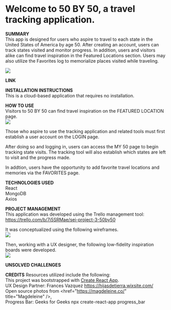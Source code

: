 # Welcome to 50 BY 50, a travel tracking application.

**SUMMARY**<br/>
This app is designed for users who aspire to travel to each state in the United States of America by age 50. After creating an account, users can track states visited and monitor progress. In addition, users and visitors alike can find travel inspiration in the Featured Locations section. Users may also utilize the Favorites log to memorialize places visited while traveling. 

<img src="https://i.imgur.com/nPccIFK.png" />


**LINK**<br/>


**INSTALLATION INSTRUCTIONS**<br/>
This is a cloud-based application that requires no installation. 


**HOW TO USE**<br/>
Visitors to 50 BY 50 can find travel inspiration on the FEATURED LOCATION page.<br/>
<img src="https://i.imgur.com/0CkaIhR.png/" />
<br/>

Those who aspire to use the tracking application and related tools must first establish a user account on the LOGIN page. 
<img/>
<br/>

After doing so and logging in, users can access the MY 50 page to begin tracking state visits. The tracking tool will also establish which states are left to visit and the progress made. 
<img/>
<br/>

In addtion, users have the opportunity to add favorite travel locations and memories via the FAVORITES page.
<img/>
<br/>

**TECHNOLOGIES USED**<br/>
React<br/>
MongoDB<br/>
Axios<br/>



**PROJECT MANAGEMENT**<br/>
This application was developed using the Trello management tool: https://trello.com/b/7i5SRMae/sei-project-3-50by50 <br/>

It was conceptualized using the following wireframes.<br/>
<img src="https://i.imgur.com/RSFWDOa.png" />

Then, working with a UX designer, the following low-fidelity inspiration boards were developed. <br/>
<img src="https://i.imgur.com/T9LHPa2.png">


**UNSOLVED CHALLENGES**<br/>



**CREDITS**
Resources utilized include the following:<br/>
This project was bootstrapped with [Create React App](https://github.com/facebook/create-react-app).<br/>
UX Design Partner: Frances Vazquez https://hijasdetierra.wixsite.com/<br/>
Open source photos from <href="https://magdeleine.co/" title="Magdeleine" />, <br/> 
Progress Bar: Geeks for Geeks npx create-react-app progress_bar <br/>


